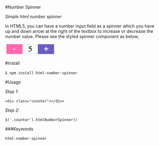 #Number Spinner

*Simple html number spinner*

In HTML5, you can have a number input field as a spinner which you have up and down arrow at the right of the textbox to increase or decrease the number value. 
Please see the styled spinner component as below, 

![](spinner.png)

#Install

`$ npm install html-number-spinner`

#Usage

*Step 1:*

    <div class="counter"></div>
    
*Step 2:*

    $('.counter').htmlNumberSpinner()
    
###Keywords

    html-number-spinner